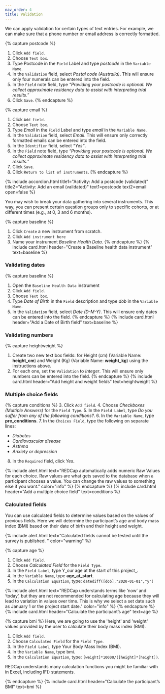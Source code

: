 ```yaml
---
nav_order: 4
title: Validation
---
```


We can apply validation for certain types of text entries. For example, we can make sure that a phone number or email address is correctly formatted.

{% capture postcode %}

1. Click `Add field`.
2. Choose `Text box`.
3. Type Postcode in the `Field` Label and type *postcode* in the `Variable Name`.
4. In the `Validation` field, select *Postal code (Australia)*. This will ensure only four numerals can be entered into the field.
5. In the `Field` note field, type *“Providing your postcode is optional. We collect approximate residency data to assist with interpreting trial results.”*
6. Click `Save`.
{% endcapture %}

{% capture email %}

1. Click `Add field`.
2. Choose `Text box`.
3. Type *Email* in the `Field` Label and type *email* in the `Variable Name`.
4. In the `Validation` field, select *Email*. This will ensure only correctly formatted emails can be entered into the field.
5. In the `Identifier` field, select *“Yes”*.
6. In the `Field` note field, type *“Providing your postcode is optional. We collect approximate residency data to assist with interpreting trial results.”*
7. Click `Save`.
8. Click `Return to list of instruments`.
{% endcapture %}

{% include accordion.html title1="Activity: Add a postcode (validated)" title2="Activity: Add an email (validated)" text1=postcode text2=email open=false %}

You may wish to break your data gathering into several instruments. This way, you can present certain question groups only to specific cohorts, or at different times (e.g., at 0, 3 and 6 months).

{% capture baseline %}

1. Click `Create` a new instrument from scratch.
2. Click `Add instrument here`
3. Name your instrument *Baseline Health Data*.
{% endcapture %}
{% include card.html header="Create a Baseline health data instrument" text=baseline %}

### Validating dates

{% capture baseline %}

1. Open the `Baseline Health Data` instrument
2. Click `Add field`.
3. Choose `Text box`.
4. Type *Date of Birth* in the `Field` description and type *dob* in the `Variable Name`.
5. In the `Validation` field, select *Date (D-M-Y)*. This will ensure only dates can be entered into the field.
{% endcapture %}
{% include card.html header="Add a Date of Birth field" text=baseline %}

### Validating numbers

{% capture heightweight %}

1. Create two new text box fields:  for Height (cm) (Variable Name: __height_cm__) and Weight (Kg) (Variable Name: __weight_kg__) using the instructions above.
2. For each one, set the `Validation` to *Integer*. This will ensure only numbers can be entered into the field.
{% endcapture %}
{% include card.html header="Add height and weight fields" text=heightweight %}

### Multiple choice fields

{% capture conditions %}
3. Click `Add field`.
4. Choose *Checkboxes (Multiple Answers)* for the `Field Type`.
5. In the `Field Label`, type *Do you suffer from any of the following conditions?*.
6. In the `Variable Name`, type __pre_conditions__.
7. In the `Choices Field`, type the following on separate lines:

- *Diabetes*
- *Cardiovascular disease*
- *Asthma*
- *Anxiety or depression*

8. In the `Required` field, click *Yes*.

{% include alert.html text="REDCap automatically adds numeric Raw Values for each choice. Raw values are what gets saved to the database when a participant chooses a value. You can change the raw values to something else if you want." color="info" %}
{% endcapture %}
{% include card.html header="Add a multiple choice field" text=conditions %}

### Calculated fields

You can use calculated fields to determine values based on the values of previous fields. Here we will determine the participant’s age and body mass index (BMI) based on their date of birth and their height and weight.

{% include alert.html text="Calculated fields cannot be tested until the survey is published. " color="warning" %}

{% capture age %}

1. Click `Add field`.
2. Choose *Calculated Field* for the `Field Type`.
3. In the `Field Label`, type Y_our age at the start of this project_.
4. In the `Variable Name`, type __age_at_start__.
5. In the `Calculation Equation`, type: `datediff([dob],"2020-01-01","y")`

{% include alert.html text="REDCap understands terms like ‘now’ and ‘today’, but they are not recommended for calculating age because they will lead to variation in values over time. This is why we select a set date such as January 1 or the project start date." color="info" %}
{% endcapture %}
{% include card.html header="Calculate the participant’s age" text=age %}

{% capture bmi %}
Here, we are going to use the 'height' and 'weight' values provided by the user to calculate their body mass index (BMI).

1. Click `Add field`.
2. Choose `Calculated Field` for the `Field Type`.
3. In the `Field Label`, type Your Body Mass Index (BMI).
4. In the `Variable Name`, type bmi.
5. In the `Calculation Equation`, type: `[weight]*10000/([height]*[height])`.

REDCap understands many calculation functions you might be familiar with in Excel, including IF() statements.

{% endcapture %}
{% include card.html header="Calculate the participant’s BMI" text=bmi %}

